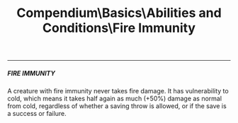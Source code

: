 ﻿---
lang: en
aliases: [Fire Immunity]
title: Compendium\Basics\Abilities and Conditions\Fire Immunity
tag: Abilities
---

---
##### FIRE IMMUNITY

A creature with fire immunity never takes fire damage. It has vulnerability to cold, which means it takes half again as much (+50%) damage as normal from cold, regardless of whether a saving throw is allowed, or if the save is a success or failure.


<br><br>
---

